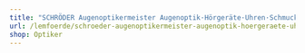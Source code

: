 ```yaml
---
title: "SCHRÖDER Augenoptikermeister Augenoptik·Hörgeräte·Uhren·Schmuck"
url: /lemfoerde/schroeder-augenoptikermeister-augenoptik-hoergeraete-uhren-schmuck/
shop: Optiker
---
```


